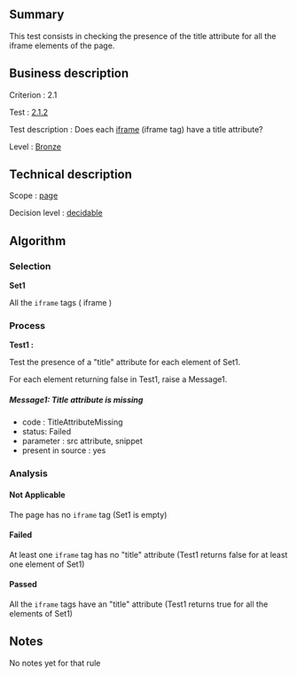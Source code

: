 ## Summary

This test consists in checking the presence of the title attribute for
all the iframe elements of the page.

## Business description

Criterion : 2.1

Test : [2.1.2](http://accessiweb.org/index.php/accessiweb-22-english-version.html#test-2-1-2)

Test description : Does each
[iframe](http://accessiweb.org/index.php/glossary-76.html#mCadreEnLigne)
(iframe tag) have a title attribute?

Level : [Bronze](/en/category/rules-design/accessiweb-11/level/bronze)

## Technical description

Scope : [page](/en/category/rules-design/accessiweb-11/scope/page)

Decision level :
[decidable](/en/category/rules-design/accessiweb-11/decision-level/decidable)

## Algorithm

### Selection

**Set1**

All the `iframe` tags ( iframe )

### Process

**Test1 :**

Test the presence of a "title" attribute for each element of Set1.

For each element returning false in Test1, raise a Message1.

##### Message1: Title attribute is missing

-   code : TitleAttributeMissing
-   status: Failed
-   parameter : src attribute, snippet
-   present in source : yes

### Analysis

#### Not Applicable

The page has no `iframe` tag (Set1 is empty)

#### Failed

At least one `iframe` tag has no "title" attribute (Test1 returns false
for at least one element of Set1)

#### Passed

All the `iframe` tags have an "title" attribute (Test1 returns true for
all the elements of Set1)

## Notes

No notes yet for that rule
